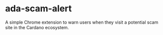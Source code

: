 # ada-scam-alert
A simple Chrome extension to warn users when they visit a potential scam site in the Cardano ecosystem.
